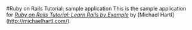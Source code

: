 #Ruby on Rails Tutorial: sample application
This is the sample application for
[*Ruby on Rails Tutorial: Learn Rails by Example*](http://railstutorial.org/)
by [Michael Hartl] (http://michaelhartl.com/).